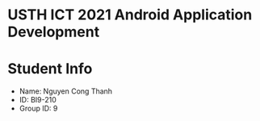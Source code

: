 # USTH ICT 2021 Android Application Development

# Student Info

- Name: Nguyen Cong Thanh
- ID: BI9-210
- Group ID: 9

